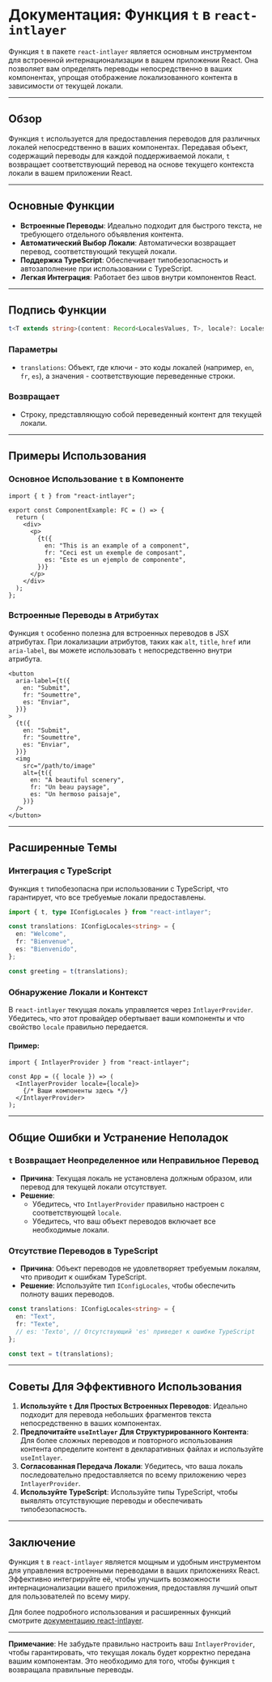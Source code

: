 # Документация: Функция `t` в `react-intlayer`

Функция `t` в пакете `react-intlayer` является основным инструментом для встроенной интернационализации в вашем приложении React. Она позволяет вам определять переводы непосредственно в ваших компонентах, упрощая отображение локализованного контента в зависимости от текущей локали.

---

## Обзор

Функция `t` используется для предоставления переводов для различных локалей непосредственно в ваших компонентах. Передавая объект, содержащий переводы для каждой поддерживаемой локали, `t` возвращает соответствующий перевод на основе текущего контекста локали в вашем приложении React.

---

## Основные Функции

- **Встроенные Переводы**: Идеально подходит для быстрого текста, не требующего отдельного объявления контента.
- **Автоматический Выбор Локали**: Автоматически возвращает перевод, соответствующий текущей локали.
- **Поддержка TypeScript**: Обеспечивает типобезопасность и автозаполнение при использовании с TypeScript.
- **Легкая Интеграция**: Работает без швов внутри компонентов React.

---

## Подпись Функции

```typescript
t<T extends string>(content: Record<LocalesValues, T>, locale?: Locales): string
```

### Параметры

- `translations`: Объект, где ключи - это коды локалей (например, `en`, `fr`, `es`), а значения - соответствующие переведенные строки.

### Возвращает

- Строку, представляющую собой переведенный контент для текущей локали.

---

## Примеры Использования

### Основное Использование `t` в Компоненте

```tsx
import { t } from "react-intlayer";

export const ComponentExample: FC = () => {
  return (
    <div>
      <p>
        {t({
          en: "This is an example of a component",
          fr: "Ceci est un exemple de composant",
          es: "Este es un ejemplo de componente",
        })}
      </p>
    </div>
  );
};
```

### Встроенные Переводы в Атрибутах

Функция `t` особенно полезна для встроенных переводов в JSX атрибутах. При локализации атрибутов, таких как `alt`, `title`, `href` или `aria-label`, вы можете использовать `t` непосредственно внутри атрибута.

```tsx
<button
  aria-label={t({
    en: "Submit",
    fr: "Soumettre",
    es: "Enviar",
  })}
>
  {t({
    en: "Submit",
    fr: "Soumettre",
    es: "Enviar",
  })}
  <img
    src="/path/to/image"
    alt={t({
      en: "A beautiful scenery",
      fr: "Un beau paysage",
      es: "Un hermoso paisaje",
    })}
  />
</button>
```

---

## Расширенные Темы

### Интеграция с TypeScript

Функция `t` типобезопасна при использовании с TypeScript, что гарантирует, что все требуемые локали предоставлены.

```typescript
import { t, type IConfigLocales } from "react-intlayer";

const translations: IConfigLocales<string> = {
  en: "Welcome",
  fr: "Bienvenue",
  es: "Bienvenido",
};

const greeting = t(translations);
```

### Обнаружение Локали и Контекст

В `react-intlayer` текущая локаль управляется через `IntlayerProvider`. Убедитесь, что этот провайдер обертывает ваши компоненты и что свойство `locale` правильно передается.

#### Пример:

```tsx
import { IntlayerProvider } from "react-intlayer";

const App = ({ locale }) => (
  <IntlayerProvider locale={locale}>
    {/* Ваши компоненты здесь */}
  </IntlayerProvider>
);
```

---

## Общие Ошибки и Устранение Неполадок

### `t` Возвращает Неопределенное или Неправильное Перевод

- **Причина**: Текущая локаль не установлена должным образом, или перевод для текущей локали отсутствует.
- **Решение**:
  - Убедитесь, что `IntlayerProvider` правильно настроен с соответствующей `locale`.
  - Убедитесь, что ваш объект переводов включает все необходимые локали.

### Отсутствие Переводов в TypeScript

- **Причина**: Объект переводов не удовлетворяет требуемым локалям, что приводит к ошибкам TypeScript.
- **Решение**: Используйте тип `IConfigLocales`, чтобы обеспечить полноту ваших переводов.

```typescript
const translations: IConfigLocales<string> = {
  en: "Text",
  fr: "Texte",
  // es: 'Texto', // Отсутствующий 'es' приведет к ошибке TypeScript
};

const text = t(translations);
```

---

## Советы Для Эффективного Использования

1. **Используйте `t` Для Простых Встроенных Переводов**: Идеально подходит для перевода небольших фрагментов текста непосредственно в ваших компонентах.
2. **Предпочитайте `useIntlayer` Для Структурированного Контента**: Для более сложных переводов и повторного использования контента определите контент в декларативных файлах и используйте `useIntlayer`.
3. **Согласованная Передача Локали**: Убедитесь, что ваша локаль последовательно предоставляется по всему приложению через `IntlayerProvider`.
4. **Используйте TypeScript**: Используйте типы TypeScript, чтобы выявлять отсутствующие переводы и обеспечивать типобезопасность.

---

## Заключение

Функция `t` в `react-intlayer` является мощным и удобным инструментом для управления встроенными переводами в ваших приложениях React. Эффективно интегрируйте её, чтобы улучшить возможности интернационализации вашего приложения, предоставляя лучший опыт для пользователей по всему миру.

Для более подробного использования и расширенных функций смотрите [документацию react-intlayer](https://github.com/aymericzip/intlayer/blob/main/docs/ru/intlayer_editor.md).

---

**Примечание**: Не забудьте правильно настроить ваш `IntlayerProvider`, чтобы гарантировать, что текущая локаль будет корректно передана вашим компонентам. Это необходимо для того, чтобы функция `t` возвращала правильные переводы.
